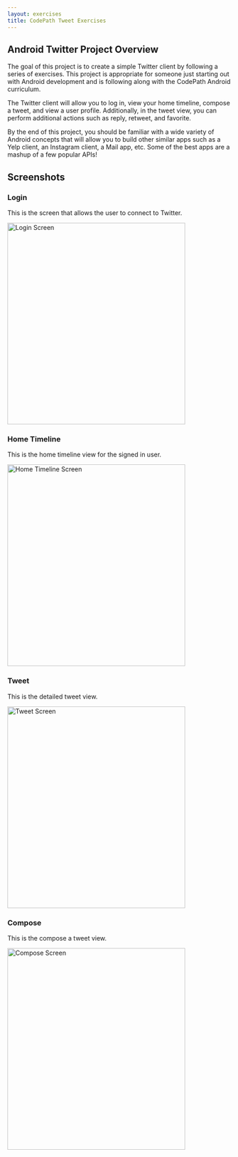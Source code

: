 ```yaml
---
layout: exercises
title: CodePath Tweet Exercises
---
```


## Android Twitter Project Overview

The goal of this project is to create a simple Twitter client by following a series of exercises. This project is appropriate for someone just starting out with Android development and is following along with the CodePath Android curriculum.

The Twitter client will allow you to log in, view your home timeline, compose a tweet, and view a user profile. Additionally, in the tweet view, you can perform additional actions such as reply, retweet, and favorite.

By the end of this project, you should be familiar with a wide variety of Android concepts that will allow you to build other similar apps such as a Yelp client, an Instagram client, a Mail app, etc. Some of the best apps are a mashup of a few popular APIs!

## Screenshots

### Login

This is the screen that allows the user to connect to Twitter.

<img src="{{ site.base_url }}/images/login.png" alt="Login Screen" width="400" height="453" />

### Home Timeline

This is the home timeline view for the signed in user.

<img src="{{ site.base_url }}/images/timeline.png" alt="Home Timeline Screen" width="400" height="453" />

### Tweet

This is the detailed tweet view.

<img src="{{ site.base_url }}/images/tweet.png" alt="Tweet Screen" width="400" height="453" />

### Compose

This is the compose a tweet view.

<img src="{{ site.base_url }}/images/compose.png" alt="Compose Screen" width="400" height="453" />